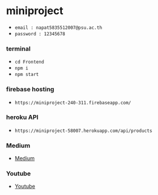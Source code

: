 # miniproject 
* `email : napat5835512007@psu.ac.th`
* `password : 12345678`

### terminal
- `cd Frontend`
- `npm i`
- `npm start`

### firebase hosting
- `https://miniproject-240-311.firebaseapp.com/`

### heroku API
- `https://miniproject-58007.herokuapp.com/api/products`

### Medium
- [Medium](https://medium.com/@naphat1811/%E0%B8%97%E0%B8%B3%E0%B9%80%E0%B8%A7%E0%B9%87%E0%B8%9A%E0%B8%8B%E0%B8%B7%E0%B9%89%E0%B8%AD%E0%B8%82%E0%B8%B2%E0%B8%A2%E0%B8%AD%E0%B8%B8%E0%B8%9B%E0%B8%81%E0%B8%A3%E0%B8%93%E0%B9%8C%E0%B8%84%E0%B8%AD%E0%B8%A1%E0%B8%9E%E0%B8%B4%E0%B8%A7%E0%B9%80%E0%B8%95%E0%B8%AD%E0%B8%A3%E0%B9%8C%E0%B8%AD%E0%B8%AD%E0%B8%99%E0%B9%84%E0%B8%A5%E0%B8%99%E0%B9%8C%E0%B8%94%E0%B9%89%E0%B8%A7%E0%B8%A2-react-redux-node-js-%E0%B9%81%E0%B8%A5%E0%B8%B0%E0%B8%81%E0%B8%B2%E0%B8%A3%E0%B8%97%E0%B8%B3-rest-api-%E0%B8%94%E0%B9%89%E0%B8%A7%E0%B8%A2-express-17d356c11274)

### Youtube
- [Youtube](https://youtu.be/cHY4OSIsyMw)